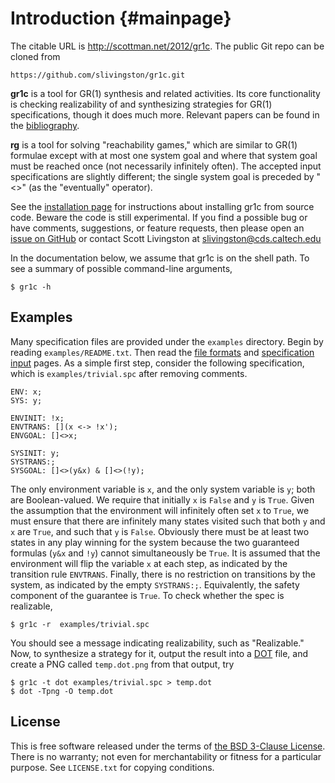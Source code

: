 Introduction        {#mainpage}
============

The citable URL is <http://scottman.net/2012/gr1c>.  The public Git
repo can be cloned from

    https://github.com/slivingston/gr1c.git

**gr1c** is a tool for GR(1) synthesis and related activities.  Its
core functionality is checking realizability of and synthesizing
strategies for GR(1) specifications, though it does much more.
Relevant papers can be found in the [bibliography](md_papers.html).

**rg** is a tool for solving "reachability games," which are similar
to GR(1) formulae except with at most one system goal and where that
system goal must be reached once (not necessarily infinitely often).
The accepted input specifications are slightly different; the single
system goal is preceded by "<>" (as the "eventually" operator).

See the [installation page](md_installation.html) for instructions
about installing gr1c from source code.  Beware the code is still
experimental. If you find a possible bug or have comments,
suggestions, or feature requests, then please open an [issue on
GitHub](https://github.com/slivingston/gr1c/issues) or contact Scott
Livingston at <slivingston@cds.caltech.edu>

In the documentation below, we assume that gr1c is on the shell
path. To see a summary of possible command-line arguments,

    $ gr1c -h

Examples
--------

Many specification files are provided under the `examples` directory.
Begin by reading `examples/README.txt`. Then read the [file
formats](md_formats.html) and [specification input](md_spc_format.html)
pages.  As a simple first step, consider the following specification,
which is `examples/trivial.spc` after removing comments.

    ENV: x;
    SYS: y;

    ENVINIT: !x;
    ENVTRANS: [](x <-> !x');
    ENVGOAL: []<>x;

    SYSINIT: y;
    SYSTRANS:;
    SYSGOAL: []<>(y&x) & []<>(!y);

The only environment variable is `x`, and the only system variable is
`y`; both are Boolean-valued.  We require that initially `x` is
`False` and `y` is `True`.  Given the assumption that the environment
will infinitely often set `x` to `True`, we must ensure that there are
infinitely many states visited such that both `y` and `x` are `True`,
and such that `y` is `False`.  Obviously there must be at least two
states in any play winning for the system because the two guaranteed
formulas (`y&x` and `!y`) cannot simultaneously be `True`.  It is
assumed that the environment will flip the variable `x` at each step,
as indicated by the transition rule `ENVTRANS`.  Finally, there is no
restriction on transitions by the system, as indicated by the empty
`SYSTRANS:;`. Equivalently, the safety component of the guarantee is
`True`.  To check whether the spec is realizable,

    $ gr1c -r  examples/trivial.spc

You should see a message indicating realizability, such as
"Realizable." Now, to synthesize a strategy for it, output the result
into a [DOT](http://www.graphviz.org/) file, and create a PNG called
`temp.dot.png` from that output, try

    $ gr1c -t dot examples/trivial.spc > temp.dot
    $ dot -Tpng -O temp.dot


License
-------

This is free software released under the terms of [the BSD 3-Clause
License](http://opensource.org/licenses/BSD-3-Clause).  There is no
warranty; not even for merchantability or fitness for a particular
purpose.  See `LICENSE.txt` for copying conditions.
